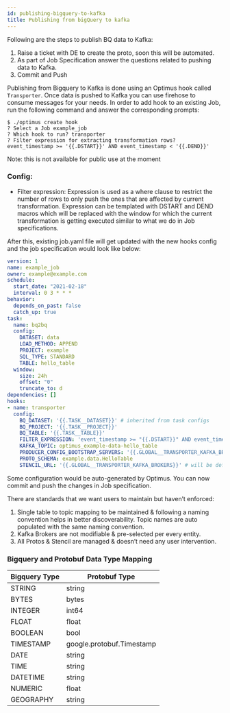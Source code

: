 ```yaml
---
id: publishing-bigquery-to-kafka
title: Publishing from bigQuery to kafka
---
```


Following are the steps to publish BQ data to Kafka:

1. Raise a ticket with DE to create the proto, soon this will be automated.
2. As part of Job Specification answer the questions related to pushing data to Kafka.
3. Commit and Push

Publishing from Bigquery to Kafka is done using an Optimus hook called `Transporter`. 
Once data is pushed to Kafka you can use firehose to consume messages for your needs. 
In order to add hook to an existing Job, run the following command and answer the 
corresponding prompts:

```
$ ./optimus create hook
? Select a Job example_job
? Which hook to run? transporter
? Filter expression for extracting transformation rows? event_timestamp >= '{{.DSTART}}' AND event_timestamp < '{{.DEND}}'
```
Note: this is not available for public use at the moment

### Config:

- Filter expression: Expression is used as a where clause to restrict the number of rows to only push the ones 
that are affected by current transformation. Expression can be templated with DSTART and DEND macros which will be replaced with the window for which the current transformation is getting executed similar to what we do in Job specifications.

After this, existing job.yaml file will get updated with the new hooks config and the job specification would look like below:

```yaml
version: 1
name: example_job
owner: example@example.com
schedule:
  start_date: "2021-02-18"
  interval: 0 3 * * *
behavior:
  depends_on_past: false
  catch_up: true
task:
  name: bq2bq
  config:
    DATASET: data
    LOAD_METHOD: APPEND
    PROJECT: example
    SQL_TYPE: STANDARD
    TABLE: hello_table
  window:
    size: 24h
    offset: "0"
    truncate_to: d
dependencies: []
hooks:
- name: transporter
  config:
    BQ_DATASET: '{{.TASK__DATASET}}' # inherited from task configs
    BQ_PROJECT: '{{.TASK__PROJECT}}'
    BQ_TABLE: '{{.TASK__TABLE}}'
    FILTER_EXPRESSION: 'event_timestamp >= "{{.DSTART}}" AND event_timestamp < "{{.DEND}}"'
    KAFKA_TOPIC: optimus_example-data-hello_table
    PRODUCER_CONFIG_BOOTSTRAP_SERVERS: '{{.GLOBAL__TRANSPORTER_KAFKA_BROKERS}}'
    PROTO_SCHEMA: example.data.HelloTable
    STENCIL_URL: '{{.GLOBAL__TRANSPORTER_KAFKA_BROKERS}}' # will be defined as global config
```

Some configuration would be auto-generated by Optimus. 
You can now commit and push the changes in Job specification.

There are standards that we want users to maintain but haven’t enforced:

1. Single table to topic mapping to be maintained & following a naming convention 
   helps in better discoverability. Topic names are auto populated with the same naming convention.
2. Kafka Brokers are not modifiable & pre-selected per every entity.
3. All Protos & Stencil are managed & doesn’t need any user intervention.

### Bigquery and Protobuf Data Type Mapping

| Bigquery Type | Protobuf Type             |
|---------------|---------------------------|
| STRING        | string                    |
| BYTES         | bytes                     |
| INTEGER       | int64                     |
| FLOAT         | float                     |
| BOOLEAN       | bool                      |
| TIMESTAMP     | google.protobuf.Timestamp |
| DATE          | string                    |
| TIME          | string                    |
| DATETIME      | string                    |
| NUMERIC       | float                     |
| GEOGRAPHY     | string                    |
